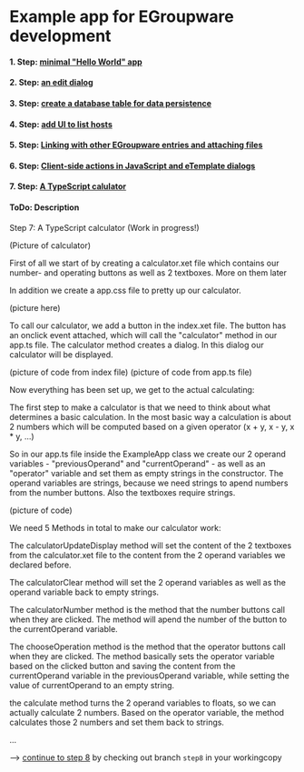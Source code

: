 # Example app for EGroupware development

#### 1. Step: [minimal "Hello World" app](https://github.com/EGroupware/example/tree/step1)
#### 2. Step: [an edit dialog](https://github.com/EGroupware/example/tree/step2)
#### 3. Step: [create a database table for data persistence](https://github.com/EGroupware/example/tree/step3)
#### 4. Step: [add UI to list hosts](https://github.com/EGroupware/example/tree/step4)
#### 5. Step: [Linking with other EGroupware entries and attaching files](https://github.com/EGroupware/example/tree/step5)
#### 6. Step: [Client-side actions in JavaScript and eTemplate dialogs](https://github.com/EGroupware/example/tree/step6)
#### 7. Step: [A TypeScript calulator](https://github.com/EGroupware/example/tree/step7)

#### ToDo: Description

Step 7: A TypeScript calculator (Work in progress!)

(Picture of calculator)

First of all we start of by creating a calculator.xet file which contains our number- and operating buttons as well as 2 textboxes. More on them later

In addition we create a app.css file to pretty up our calculator.

(picture here)

To call our calculator, we add a button in the index.xet file. The button has an onclick event attached, which will call the "calculator" method in our app.ts file. The calculator method creates a dialog. In this dialog our calculator will be displayed.

(picture of code from index file)
(picture of code from app.ts file)

Now everything has been set up, we get to the actual calculating:

The first step to make a calculator is that we need to think about what determines a basic calculation. In the most basic way a calculation is about 2 numbers which will be computed based on a given operator (x + y, x - y, x * y, ...)

So in our app.ts file inside the ExampleApp class we create our 2 operand variables - "previousOperand" and "currentOperand" - as well as an "operator" variable and set them as empty strings in the constructor. The operand variables are strings, because we need strings to apend numbers from the number buttons. Also the textboxes require strings.

(picture of code)

We need 5 Methods in total to make our calculator work:

The calculatorUpdateDisplay method will set the content of the 2 textboxes from the calculator.xet file to the content from the 2 operand variables we declared before.

The calculatorClear method will set the 2 operand variables as well as the operand variable back to empty strings.

The calculatorNumber method is the method that the number buttons call when they are clicked. The method will apend the number of the button to the currentOperand variable.

The chooseOperation method is the method that the operator buttons call when they are clicked. The method basically sets the operator variable based on the clicked button and saving the content from the currentOperand variable in the previousOperand variable, while setting the value of currentOperand to an empty string. 

the calculate method turns the 2 operand variables to floats, so we can actually calculate 2 numbers. Based on the operator variable, the method calculates those 2 numbers and set them back to strings. 

...



--> [continue to step 8](https://github.com/EGroupware/example/tree/step8) by checking out branch ```step8``` in your workingcopy
